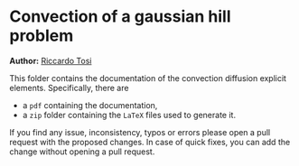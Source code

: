 # Convection of a gaussian hill problem

**Author:** [Riccardo Tosi](https://github.com/riccardotosi)

This folder contains the documentation of the convection diffusion explicit elements. Specifically, there are

* a `pdf` containing the documentation,
* a `zip` folder containing the `LaTeX` files used to generate it.

If you find any issue, inconsistency, typos or errors please open a pull request with the proposed changes. In case of quick fixes, you can add the change without opening a pull request.

